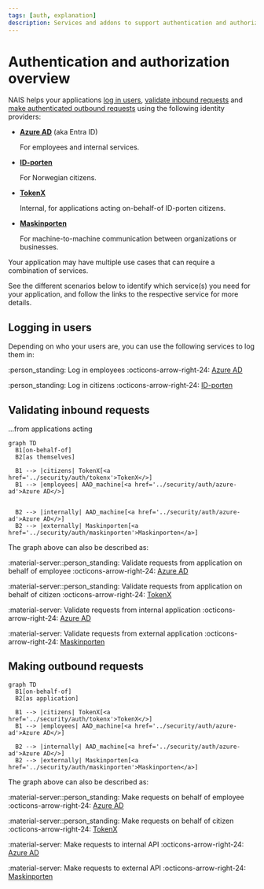```yaml
---
tags: [auth, explanation]
description: Services and addons to support authentication and authorization in your applications.
---
```

# Authentication and authorization overview

NAIS helps your applications [log in users](#logging-in-users), [validate inbound requests](#validating-inbound-requests) and [make authenticated outbound requests](#making-outbound-requests) using the following identity providers:

<div class="grid cards" markdown>

- [**Azure AD**](../security/auth/azure-ad) (aka Entra ID)

    For employees and internal services.

- [**ID-porten**](../security/auth/idporten)

    For Norwegian citizens.

- [**TokenX**](../security/auth/tokenx)

    Internal, for applications acting on-behalf-of ID-porten citizens.

- [**Maskinporten**](../security/auth/maskinporten)

    For machine-to-machine communication between organizations or businesses.

</div>

Your application may have multiple use cases that can require a combination of services.

See the different scenarios below to identify which service(s) you need for your application, and follow the links to the respective service for more details.

## Logging in users

Depending on who your users are, you can use the following services to log them in:

:person_standing: Log in employees :octicons-arrow-right-24: [Azure AD](../security/auth/azure-ad/sidecar)

:person_standing: Log in citizens :octicons-arrow-right-24: [ID-porten]

## Validating inbound requests

...from applications acting 

```mermaid
graph TD
  B1[on-behalf-of]
  B2[as themselves]

  B1 --> |citizens| TokenX[<a href='../security/auth/tokenx'>TokenX</>]
  B1 --> |employees| AAD_machine[<a href='../security/auth/azure-ad'>Azure AD</>]
    
  
  B2 --> |internally| AAD_machine[<a href='../security/auth/azure-ad'>Azure AD</>]
  B2 --> |externally| Maskinporten[<a href='../security/auth/maskinporten'>Maskinporten</a>]
```

The graph above can also be described as:

:material-server::person_standing: Validate requests from application on behalf of employee :octicons-arrow-right-24: [Azure AD]

:material-server::person_standing: Validate requests from application on behalf of citizen :octicons-arrow-right-24: [TokenX]

:material-server: Validate requests from internal application :octicons-arrow-right-24: [Azure AD]

:material-server: Validate requests from external application :octicons-arrow-right-24: [Maskinporten]

## Making outbound requests

```mermaid
graph TD
  B1[on-behalf-of]
  B2[as application]

  B1 --> |citizens| TokenX[<a href='../security/auth/tokenx'>TokenX</>]
  B1 --> |employees| AAD_machine[<a href='../security/auth/azure-ad'>Azure AD</>]
  
  B2 --> |internally| AAD_machine[<a href='../security/auth/azure-ad'>Azure AD</>]
  B2 --> |externally| Maskinporten[<a href='../security/auth/maskinporten'>Maskinporten</a>]
```

The graph above can also be described as:

:material-server::person_standing: Make requests on behalf of employee :octicons-arrow-right-24: [Azure AD]

:material-server::person_standing: Make requests on behalf of citizen :octicons-arrow-right-24: [TokenX]

:material-server: Make requests to internal API :octicons-arrow-right-24: [Azure AD]

:material-server: Make requests to external API :octicons-arrow-right-24: [Maskinporten]

[Azure AD]: ../security/auth/azure-ad
[ID-porten]: ../security/auth/idporten
[TokenX]: ../security/auth/tokenx
[Maskinporten]: ../security/auth/maskinporten
